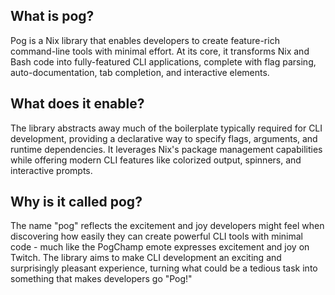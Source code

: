 ## What is pog?

Pog is a Nix library that enables developers to create feature-rich command-line tools with minimal effort. At its core, it transforms Nix and Bash code into fully-featured CLI applications, complete with flag parsing, auto-documentation, tab completion, and interactive elements.

## What does it enable?

The library abstracts away much of the boilerplate typically required for CLI development, providing a declarative way to specify flags, arguments, and runtime dependencies. It leverages Nix's package management capabilities while offering modern CLI features like colorized output, spinners, and interactive prompts.

## Why is it called pog?

The name "pog" reflects the excitement and joy developers might feel when discovering how easily they can create powerful CLI tools with minimal code - much like the PogChamp emote expresses excitement and joy on Twitch. The library aims to make CLI development an exciting and surprisingly pleasant experience, turning what could be a tedious task into something that makes developers go "Pog!"
